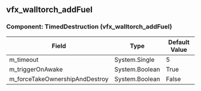 ## vfx_walltorch_addFuel

### Component: TimedDestruction (vfx_walltorch_addFuel)

|Field|Type|Default Value|
|---|---|---|
|m_timeout|System.Single|5|
|m_triggerOnAwake|System.Boolean|True|
|m_forceTakeOwnershipAndDestroy|System.Boolean|False|

